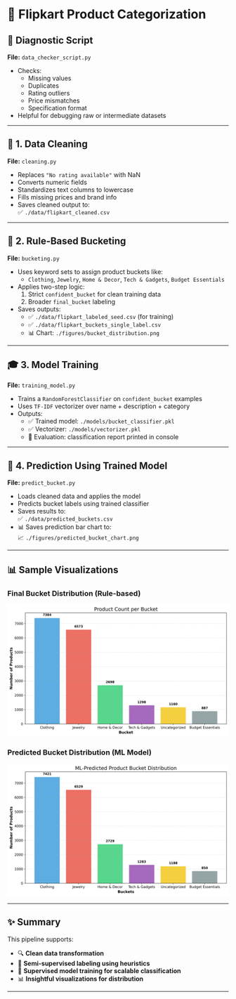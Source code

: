 # 🛒 Flipkart Product Categorization


## 🧪 Diagnostic Script

**File:** `data_checker_script.py`

- Checks:
  - Missing values
  - Duplicates
  - Rating outliers
  - Price mismatches
  - Specification format
- Helpful for debugging raw or intermediate datasets


---

## 🧼 1. Data Cleaning

**File:** `cleaning.py`

- Replaces `"No rating available"` with NaN
- Converts numeric fields
- Standardizes text columns to lowercase
- Fills missing prices and brand info
- Saves cleaned output to:  
  ✅ `./data/flipkart_cleaned.csv`

---

## 🧠 2. Rule-Based Bucketing

**File:** `bucketing.py`

- Uses keyword sets to assign product buckets like:
  - `Clothing`, `Jewelry`, `Home & Decor`, `Tech & Gadgets`, `Budget Essentials`
- Applies two-step logic:
  1. Strict `confident_bucket` for clean training data
  2. Broader `final_bucket` labeling
- Saves outputs:
  - ✅ `./data/flipkart_labeled_seed.csv` (for training)
  - ✅ `./data/flipkart_buckets_single_label.csv`
  - 📊 Chart: `./figures/bucket_distribution.png`


---

## 🎓 3. Model Training

**File:** `training_model.py`

- Trains a `RandomForestClassifier` on `confident_bucket` examples
- Uses `TF-IDF` vectorizer over name + description + category
- Outputs:
  - ✅ Trained model: `./models/bucket_classifier.pkl`
  - ✅ Vectorizer: `./models/vectorizer.pkl`
  - 🧪 Evaluation: classification report printed in console

---

## 🚀 4. Prediction Using Trained Model

**File:** `predict_bucket.py`

- Loads cleaned data and applies the model
- Predicts bucket labels using trained classifier
- Saves results to:  
  ✅ `./data/predicted_buckets.csv`
- 📊 Saves prediction bar chart to:  
  📈 `./figures/predicted_bucket_chart.png`

---

## 📊 Sample Visualizations

### Final Bucket Distribution (Rule-based)
![Rule-based Buckets](./figures/bucket_distribution.png)

### Predicted Bucket Distribution (ML Model)
![Predicted Buckets](./figures/bucket_prediction.png)


---

## ✨ Summary

This pipeline supports:
- 🔍 **Clean data transformation**
- 🧠 **Semi-supervised labeling using heuristics**
- 🤖 **Supervised model training for scalable classification**
- 📊 **Insightful visualizations for distribution**

---


